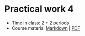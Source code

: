 # Practical work 4

- Time in class: 2 + 2 periods
- Course material [Markdown](./COURSE_MATERIAL.md) |
  [PDF](https://heig-vd-dai-course.github.io/heig-vd-dai-course/22-practical-work-4/22-practical-work-4-course-material.pdf)
